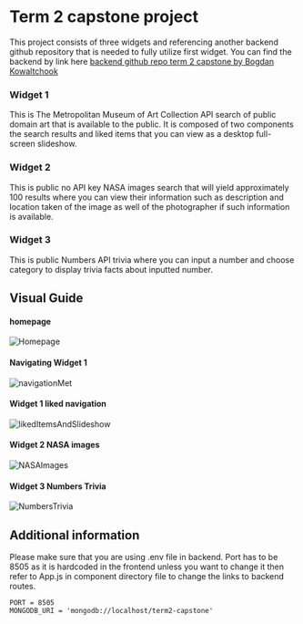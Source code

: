 # Term 2 capstone project

This project consists of three widgets and referencing another backend github repository that is needed to fully utilize first widget. You can find the backend by link here [backend github repo term 2 capstone by Bogdan Kowaltchook](https://github.com/EdmontDantes/term2-capstone-backend)
### Widget 1
This is The Metropolitan Museum of Art Collection API search of public domain art that is available to the public. It is composed of two components the search results and liked items that you can view as a desktop full-screen slideshow.

### Widget 2
This is public no API key NASA images search that will yield approximately 100 results where you can view their information such as description and location taken of the image as well of the photographer if such information is available.

### Widget 3
This is public Numbers API trivia where you can input a number and choose category to display trivia facts about inputted number.

## Visual Guide
#### homepage
![Homepage](public/images/READMEassets/1-homepage-updated.png)
#### Navigating Widget 1
![navigationMet](public/images/READMEassets/2-navigation-for-MetArt-update.png)
#### Widget 1 liked navigation
![likedItemsAndSlideshow](public/images/READMEassets/2-1-navigation-for-liked-and-slideshow.png)
#### Widget 2 NASA images
![NASAImages](public/images/READMEassets/3-NASA-widget.png)
#### Widget 3 Numbers Trivia
![NumbersTrivia](public/images/READMEassets/4-Numbers-widget.png)
    

## Additional information      


Please make sure that you are using .env file in backend. Port has to be 8505 as it is hardcoded in the frontend unless you want to change it then refer to App.js in component directory file to change the links to backend routes.
```
PORT = 8505
MONGODB_URI = 'mongodb://localhost/term2-capstone'
```
